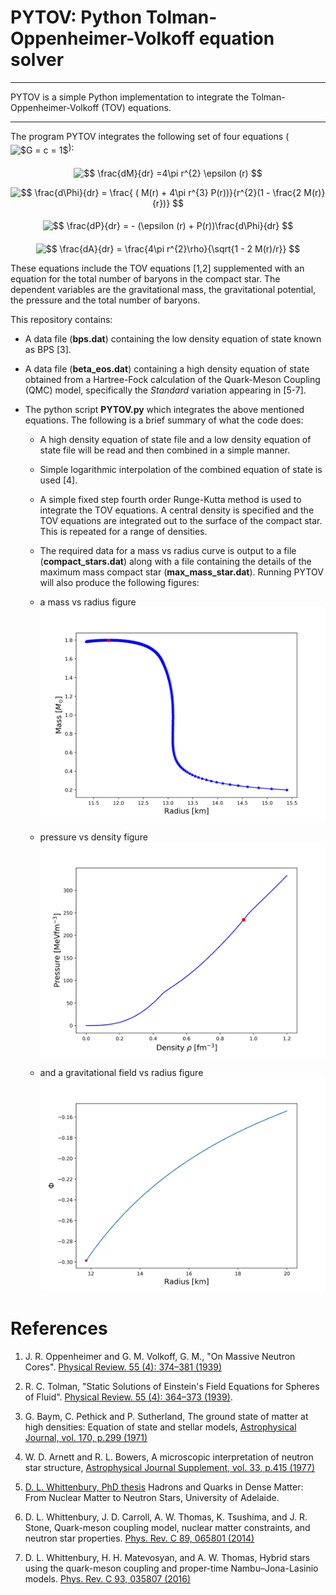 # PYTOV: Python Tolman-Oppenheimer-Volkoff equation solver
---

PYTOV is a simple Python implementation to integrate the Tolman-Oppenheimer-Volkoff (TOV) equations.

---


The program PYTOV integrates the following set of four equations (<img alt="$G = c = 1$" src="svgs/f944a0ba9141dc7428192f7f5ef42633.svg" align="middle" width="72.092955pt" height="22.46574pt"/>):
<p align="center"><img alt="$$&#10;\frac{dM}{dr} =4\pi r^{2} \epsilon (r)&#10;$$" src="svgs/d0d6778b767c7b2ad6fbfdfab5bf8faa.svg" align="middle" width="110.94336pt" height="33.81213pt"/></p>
<p align="center"><img alt="$$&#10;\frac{d\Phi}{dr} = \frac{  ( M(r) + 4\pi r^{3} P(r))}{r^{2}(1 - \frac{2 M(r)}{r})}&#10;$$" src="svgs/43e1594d1cf7573a16e534b7b3e30ce3.svg" align="middle" width="184.48815pt" height="44.96448pt"/></p>
<p align="center"><img alt="$$&#10;\frac{dP}{dr} = - (\epsilon (r) + P(r))\frac{d\Phi}{dr}&#10;$$" src="svgs/9a5e592f73a6c3405d7652d229e5fcd8.svg" align="middle" width="174.17235pt" height="33.81213pt"/></p>
<p align="center"><img alt="$$&#10;\frac{dA}{dr} = \frac{4\pi r^{2}\rho}{\sqrt{1 - 2 M(r)/r}}&#10;$$" src="svgs/a416eb6950e64d5ee1c1cbc76ef23764.svg" align="middle" width="154.205865pt" height="43.07688pt"/></p>
These equations include the TOV equations [1,2] supplemented with an equation for the total number of baryons in the compact star. The dependent variables are the gravitational mass, the gravitational potential, the pressure and the total number of baryons.

This repository contains:
- A data file (**bps.dat**) containing the low density equation of state known as BPS [3].
- A data file (**beta_eos.dat**) containing a high density equation of state obtained from a Hartree-Fock calculation of the Quark-Meson Coupling (QMC) model, specifically the *Standard* variation appearing in [5-7].

- The python script **PYTOV.py** which integrates the above mentioned equations. The following is a brief summary of what the code does:

    +   A high density equation of state file and a low density equation of state file will be read and then combined in a simple manner.

    +   Simple logarithmic interpolation of the combined equation of state is used [4].

    +   A simple fixed step fourth order Runge-Kutta method is used to integrate the TOV equations. A central density is specified and the TOV equations are integrated out to the surface of the compact star. This is repeated for a range of densities.

    -   The required data for a mass vs radius curve is output to a file (**compact_stars.dat**) along with a file containing the details of the maximum mass compact star (**max_mass_star.dat**). Running PYTOV will also produce the following figures:
    - a mass vs radius figure
      ![image info](./mass_vs_radius.png)

    - pressure vs density figure
      ![image info](./pressure_vs_density.png)

    - and a gravitational field vs radius figure
      ![image info](./grav_vs_radius.png)


# References
1. J. R. Oppenheimer and G. M. Volkoff, G. M., "On Massive Neutron Cores". [Physical Review. 55 (4): 374–381 (1939)](https://journals.aps.org/pr/abstract/10.1103/PhysRev.55.374)
2. R. C. Tolman, "Static Solutions of Einstein's Field Equations for Spheres of Fluid". [Physical Review. 55 (4): 364–373 (1939)](https://journals.aps.org/pr/abstract/10.1103/PhysRev.55.364).

3. G. Baym, C. Pethick and P. Sutherland, The ground state of matter at high densities: Equation of state and stellar models, [Astrophysical Journal, vol. 170, p.299 (1971)](http://adsbit.harvard.edu/cgi-bin/nph-iarticle_query?1971ApJ...170..299B&defaultprint=YES&filetype=.pdf)

4. W. D. Arnett and R. L. Bowers, A microscopic interpretation of neutron star structure, [Astrophysical Journal Supplement, vol. 33, p.415 (1977)](http://articles.adsabs.harvard.edu/cgi-bin/nph-iarticle_query?1977ApJS...33..415A&amp;data_type=PDF_HIGH&amp;whole_paper=YES&amp;type=PRINTER&amp;filetype=.pdf)

5. [D. L. Whittenbury, PhD thesis](https://inspirehep.net/record/1495499/files/02whole.pdf) Hadrons and Quarks in Dense Matter: From Nuclear Matter to Neutron Stars, University of Adelaide.

6. D. L. Whittenbury, J. D. Carroll, A. W. Thomas, K. Tsushima, and J. R. Stone, Quark-meson coupling model, nuclear matter constraints, and neutron star properties. [Phys. Rev. C 89, 065801 (2014)](https://journals.aps.org/prc/abstract/10.1103/PhysRevC.89.065801)

7.  D. L. Whittenbury, H. H. Matevosyan, and A. W. Thomas, Hybrid stars using the quark-meson coupling and proper-time Nambu–Jona-Lasinio models. [Phys. Rev. C 93, 035807 (2016)](https://journals.aps.org/prc/abstract/10.1103/PhysRevC.93.035807)
